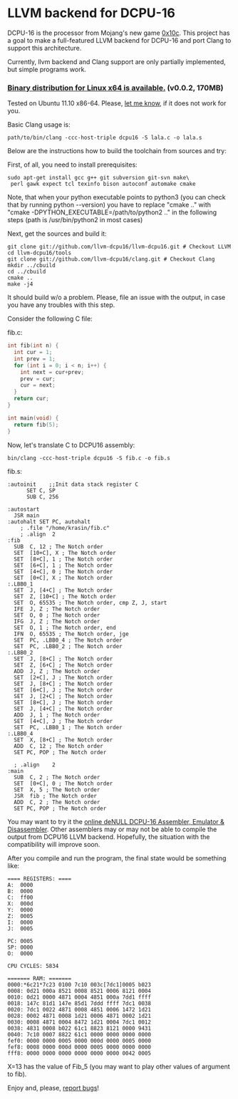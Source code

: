 # LLVM backend for DCPU-16 #

DCPU-16 is the processor from Mojang's new game [0x10c](http://0x10c.com/).
This project has a goal to make a full-featured LLVM backend for DCPU-16 and
port Clang to support this architecture.

Currently, llvm backend and Clang support are only partially implemented,
but simple programs work.

### [Binary distribution for Linux x64 is available.](https://s3.amazonaws.com/llvm-dcpu16/llvm-dcpu16.v0.0.2.tar.gz) (v0.0.2, 170MB) ###

Tested on Ubuntu 11.10 x86-64.
Please, [let me know](https://github.com/llvm-dcpu16/llvm-dcpu16/issues), if it does not work for you.

Basic Clang usage is:

    path/to/bin/clang -ccc-host-triple dcpu16 -S lala.c -o lala.s

Below are the instructions how to build the toolchain from sources and try:

First, of all, you need to install prerequisites:

    sudo apt-get install gcc g++ git subversion git-svn make\
     perl gawk expect tcl texinfo bison autoconf automake cmake

Note, that when your python executable points to python3 (you can check that by running python --version) 
you have to replace "cmake .." with "cmake  -DPYTHON_EXECUTABLE=/path/to/python2 .." in the following steps (path is /usr/bin/python2 in most cases)

Next, get the sources and build it:

    git clone git://github.com/llvm-dcpu16/llvm-dcpu16.git # Checkout LLVM
    cd llvm-dcpu16/tools
    git clone git://github.com/llvm-dcpu16/clang.git # Checkout Clang
    mkdir ../cbuild
    cd ../cbuild
    cmake ..
    make -j4

It should build w/o a problem. Please, file an issue with the output, in case you have any troubles with this step.

Consider the following C file:

fib.c:

```c
int fib(int n) {
  int cur = 1;
  int prev = 1;
  for (int i = 0; i < n; i++) {
    int next = cur+prev;
    prev = cur;
    cur = next;
  }
  return cur;
}

int main(void) {
  return fib(5);
}
```

Now, let's translate C to DCPU16 assembly:

    bin/clang -ccc-host-triple dcpu16 -S fib.c -o fib.s

fib.s:

```dasm16
:autoinit    ;;Init data stack register C
      SET C, SP
      SUB C, 256

:autostart
  JSR main
:autohalt SET PC, autohalt
    ; .file "/home/krasin/fib.c"
    ; .align  2
:fib
  SUB  C, 12 ; The Notch order
  SET  [10+C], X ; The Notch order
  SET  [8+C], 1 ; The Notch order
  SET  [6+C], 1 ; The Notch order
  SET  [4+C], 0 ; The Notch order
  SET  [0+C], X ; The Notch order
:.LBB0_1
  SET  J, [4+C] ; The Notch order
  SET  Z, [10+C] ; The Notch order
  SET  O, 65535 ; The Notch order, cmp Z, J, start
  IFE  J, Z ; The Notch order
  SET  O, 0 ; The Notch order
  IFG  J, Z ; The Notch order
  SET  O, 1 ; The Notch order, end
  IFN  O, 65535 ; The Notch order, jge
  SET  PC, .LBB0_4 ; The Notch order
  SET  PC, .LBB0_2 ; The Notch order
:.LBB0_2
  SET  J, [8+C] ; The Notch order
  SET  Z, [6+C] ; The Notch order
  ADD  J, Z ; The Notch order
  SET  [2+C], J ; The Notch order
  SET  J, [8+C] ; The Notch order
  SET  [6+C], J ; The Notch order
  SET  J, [2+C] ; The Notch order
  SET  [8+C], J ; The Notch order
  SET  J, [4+C] ; The Notch order
  ADD  J, 1 ; The Notch order
  SET  [4+C], J ; The Notch order
  SET  PC, .LBB0_1 ; The Notch order
:.LBB0_4
  SET  X, [8+C] ; The Notch order
  ADD  C, 12 ; The Notch order
  SET PC, POP ; The Notch order

  ; .align    2
:main
  SUB  C, 2 ; The Notch order
  SET  [0+C], 0 ; The Notch order
  SET  X, 5 ; The Notch order
  JSR  fib ; The Notch order
  ADD  C, 2 ; The Notch order
  SET PC, POP ; The Notch order
```

You may want to try it the [online deNULL DCPU-16 Assembler, Emulator & Disassembler](http://dcpu.ru/).
Other assemblers may or may not be able to compile the output from DCPU16 LLVM backend.
Hopefully, the situation with the compatibility will improve soon.

After you compile and run the program, the final state would be something like:

    ==== REGISTERS: ====
    A:  0000
    B:  0000
    C:  ff00
    X:  000d
    Y:  0000
    Z:  0005
    I:  0000
    J:  0005
    
    PC: 0005
    SP: 0000
    O:  0000
    
    CPU CYCLES: 5834
    
    ======= RAM: =======
    0000:*6c21*7c23 0100 7c10 003c[7dc1]0005 b023
    0008: 0d21 000a 8521 0008 8521 0006 8121 0004
    0010: 0d21 0000 4871 0004 4851 000a 7dd1 ffff
    0018: 147c 81d1 147e 85d1 7ddd ffff 7dc1 0038
    0020: 7dc1 0022 4871 0008 4851 0006 1472 1d21
    0028: 0002 4871 0008 1d21 0006 4871 0002 1d21
    0030: 0008 4871 0004 8472 1d21 0004 7dc1 0012
    0038: 4831 0008 b022 61c1 8823 8121 0000 9431
    0040: 7c10 0007 8822 61c1 0000 0000 0000 0000
    fef0: 0000 0000 0005 0000 000d 0000 0005 0000
    fef8: 0008 0000 000d 0000 0005 0000 0000 0000
    fff8: 0000 0000 0000 0000 0000 0000 0042 0005

X=13 has the value of Fib_5 (you may want to play other values of argument to fib).

Enjoy and, please, [report bugs](https://github.com/llvm-dcpu16/llvm-dcpu16/issues)!
